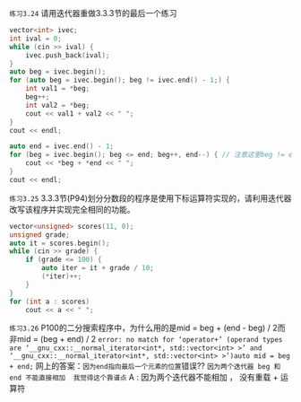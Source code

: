 `练习3.24` 请用迭代器重做3.3.3节的最后一个练习
```cpp
vector<int> ivec;
int ival = 0;
while (cin >> ival) {
    ivec.push_back(ival);
}
auto beg = ivec.begin();
for (auto beg = ivec.begin(); beg != ivec.end() - 1;) {
    int val1 = *beg;
    beg++;
    int val2 = *beg;
    cout << val1 + val2 << " ";
}
cout << endl;

auto end = ivec.end() - 1;
for (beg = ivec.begin(); beg <= end; beg++, end--) { // 注意这里beg != end会错误
    cout << *beg + *end << " ";
}
cout << endl;
```


`练习3.25` 3.3.3节(P94)划分分数段的程序是使用下标运算符实现的，请利用迭代器改写该程序并实现完全相同的功能。
```cpp
vector<unsigned> scores(11, 0);
unsigned grade;
auto it = scores.begin();
while (cin >> grade) {
    if (grade <= 100) {
        auto iter = it + grade / 10;
        (*iter)++;
    }   
}
for (int a : scores) 
    cout << a << " ";
```

`练习3.26` P100的二分搜索程序中，为什么用的是mid = beg + (end - beg) / 2而非mid = (beg + end) / 2
`error: no match for ‘operator+’ (operand types are ‘__gnu_cxx::__normal_iterator<int*, std::vector<int> >’ and ‘__gnu_cxx::__normal_iterator<int*, std::vector<int> >’)auto mid = beg + end;`
网上的答案：`因为end指向最后一个元素的位置`错误?? `因为两个迭代器 beg 和 end 不能直接相加  我觉得这个靠谱点`
A : 因为两个迭代器不能相加 ， 没有重载 + 运算符